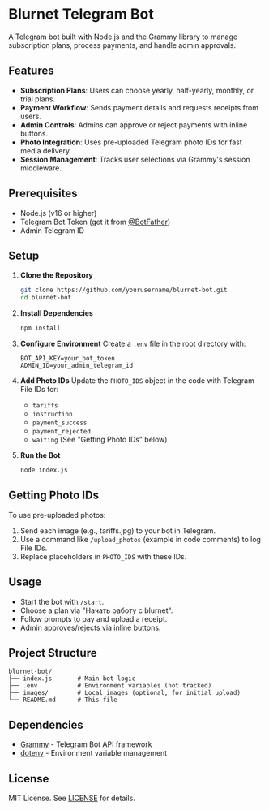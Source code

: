 # Blurnet Telegram Bot

A Telegram bot built with Node.js and the Grammy library to manage subscription plans, process payments, and handle admin approvals.

## Features

- **Subscription Plans**: Users can choose yearly, half-yearly, monthly, or trial plans.
- **Payment Workflow**: Sends payment details and requests receipts from users.
- **Admin Controls**: Admins can approve or reject payments with inline buttons.
- **Photo Integration**: Uses pre-uploaded Telegram photo IDs for fast media delivery.
- **Session Management**: Tracks user selections via Grammy's session middleware.

## Prerequisites

- Node.js (v16 or higher)
- Telegram Bot Token (get it from [@BotFather](https://t.me/BotFather))
- Admin Telegram ID

## Setup

1. **Clone the Repository**
   ```bash
   git clone https://github.com/yourusername/blurnet-bot.git
   cd blurnet-bot
   ```

2. **Install Dependencies**
   ```bash
   npm install
   ```

3. **Configure Environment**
   Create a `.env` file in the root directory with:
   ```
   BOT_API_KEY=your_bot_token
   ADMIN_ID=your_admin_telegram_id
   ```

4. **Add Photo IDs**
   Update the `PHOTO_IDS` object in the code with Telegram File IDs for:
   - `tariffs`
   - `instruction`
   - `payment_success`
   - `payment_rejected`
   - `waiting`
   (See "Getting Photo IDs" below)

5. **Run the Bot**
   ```bash
   node index.js
   ```

## Getting Photo IDs

To use pre-uploaded photos:
1. Send each image (e.g., tariffs.jpg) to your bot in Telegram.
2. Use a command like `/upload_photos` (example in code comments) to log File IDs.
3. Replace placeholders in `PHOTO_IDS` with these IDs.

## Usage

- Start the bot with `/start`.
- Choose a plan via "Начать работу с blurnet".
- Follow prompts to pay and upload a receipt.
- Admin approves/rejects via inline buttons.

## Project Structure

```
blurnet-bot/
├── index.js       # Main bot logic
├── .env           # Environment variables (not tracked)
├── images/        # Local images (optional, for initial upload)
└── README.md      # This file
```

## Dependencies

- [Grammy](https://grammy.dev/) - Telegram Bot API framework
- [dotenv](https://www.npmjs.com/package/dotenv) - Environment variable management

## License

MIT License. See [LICENSE](LICENSE) for details.
